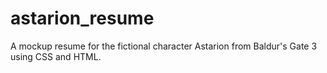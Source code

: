 # astarion_resume
A mockup resume for the fictional character Astarion from Baldur's Gate 3 using CSS and HTML.  
